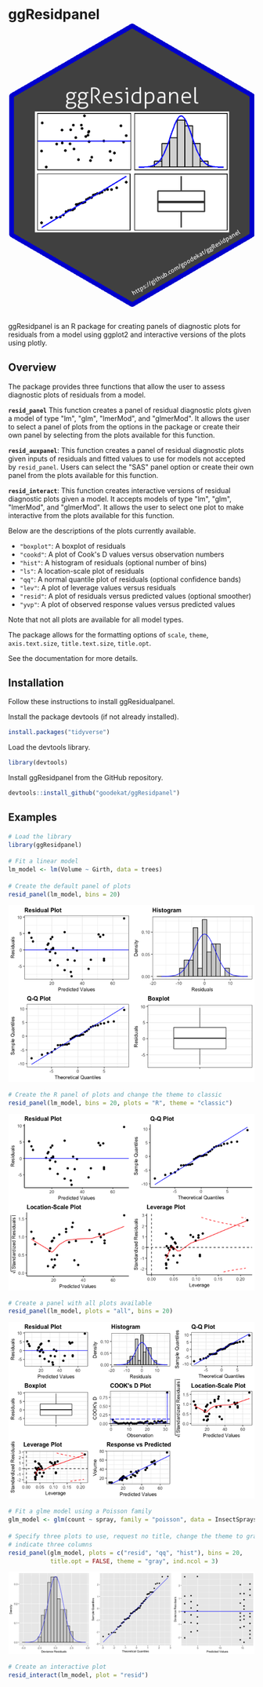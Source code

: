 
ggResidpanel ![](./images/gg_resid_sticker4.png)
================================================

ggResidpanel is an R package for creating panels of diagnostic plots for residuals from a model using ggplot2 and interactive versions of the plots using plotly.

Overview
--------

The package provides three functions that allow the user to assess diagnostic plots of residuals from a model.

**`resid_panel`** This function creates a panel of residual diagnostic plots given a model of type "lm", "glm", "lmerMod", and "glmerMod". It allows the user to select a panel of plots from the options in the package or create their own panel by selecting from the plots available for this function.

**`resid_auxpanel`**: This function creates a panel of residual diagnostic plots given inputs of residuals and fitted values to use for models not accepted by `resid_panel`. Users can select the "SAS" panel option or create their own panel from the plots available for this function.

**`resid_interact`**: This function creates interactive versions of residual diagnostic plots given a model. It accepts models of type "lm", "glm", "lmerMod", and "glmerMod". It allows the user to select one plot to make interactive from the plots available for this function.

Below are the descriptions of the plots currently available.

-   `"boxplot"`: A boxplot of residuals
-   `"cookd"`: A plot of Cook's D values versus observation numbers
-   `"hist"`: A histogram of residuals (optional number of bins)
-   `"ls"`: A location-scale plot of residuals
-   `"qq"`: A normal quantile plot of residuals (optional confidence bands)
-   `"lev"`: A plot of leverage values versus residuals
-   `"resid"`: A plot of residuals versus predicted values (optional smoother)
-   `"yvp"`: A plot of observed response values versus predicted values

Note that not all plots are available for all model types.

The package allows for the formatting options of `scale`, `theme`, `axis.text.size`, `title.text.size`, `title.opt`.

See the documentation for more details.

Installation
------------

Follow these instructions to install ggResidualpanel.

Install the package devtools (if not already installed).

``` r
install.packages("tidyverse")
```

Load the devtools library.

``` r
library(devtools)
```

Install ggResidpanel from the GitHub repository.

``` r
devtools::install_github("goodekat/ggResidpanel")
```

Examples
--------

``` r
# Load the library
library(ggResidpanel)

# Fit a linear model
lm_model <- lm(Volume ~ Girth, data = trees)

# Create the default panel of plots
resid_panel(lm_model, bins = 20)
```

![](README_files/figure-markdown_github-ascii_identifiers/unnamed-chunk-4-1.png)

``` r
# Create the R panel of plots and change the theme to classic
resid_panel(lm_model, bins = 20, plots = "R", theme = "classic")
```

![](README_files/figure-markdown_github-ascii_identifiers/unnamed-chunk-4-2.png)

``` r
# Create a panel with all plots available
resid_panel(lm_model, plots = "all", bins = 20)
```

![](README_files/figure-markdown_github-ascii_identifiers/unnamed-chunk-4-3.png)

``` r
# Fit a glme model using a Poisson family
glm_model <- glm(count ~ spray, family = "poisson", data = InsectSprays)

# Specify three plots to use, request no title, change the theme to gray, and 
# indicate three columns
resid_panel(glm_model, plots = c("resid", "qq", "hist"), bins = 20, 
            title.opt = FALSE, theme = "gray", ind.ncol = 3)
```

![](README_files/figure-markdown_github-ascii_identifiers/unnamed-chunk-5-1.png)

``` r
# Create an interactive plot
resid_interact(lm_model, plot = "resid")
```

<!--html_preserve-->

<script type="application/json" data-for="23e07beb0d45">{"x":{"data":[{"x":[5.10314918502479,6.62290611187783,7.6360773964466,16.248033315281,17.2612045998497,17.7677902421341,18.7809615267029,18.7809615267029,19.2875471689873,19.7941328112716,20.300718453556,20.8073040958404,20.8073040958404,22.3270610226935,23.8468179495466,28.406088730106,28.406088730106,30.4324312992436,32.4587738683811,32.9653595106654,33.9785307952342,34.9917020798029,36.5114590066561,44.1102436409217,45.6300005677749,50.6958569906186,51.7090282751874,53.7353708443249,54.2419564866093,54.2419564866093,67.4131831860031],"y":[5.19685081497521,3.67709388812218,2.5639226035534,0.151966684719002,1.53879540015025,1.93220975786587,-3.18096152670288,-0.580961526702881,3.31245283101275,0.105867188728367,3.89928154644399,0.19269590415961,0.592695904159609,-1.02706102269351,-4.74681794954665,-6.20608873010604,5.39391126989396,-3.03243129924355,-6.75877386838105,-8.06535951066543,0.521469204765816,-3.29170207980293,-0.21145900665607,-5.81024364092172,-3.03000056777485,4.70414300938138,3.99097172481263,4.56462915567513,-2.74195648660925,-3.24195648660925,9.58681681399695],"text":["Prediction:  5.103149<br />Residual:  5.1968508<br />Data: <br /> Volume: 10.3 <br /> Girth: 8.3 <br /> Obs: 1","Prediction:  6.622906<br />Residual:  3.6770939<br />Data: <br /> Volume: 10.3 <br /> Girth: 8.6 <br /> Obs: 2","Prediction:  7.636077<br />Residual:  2.5639226<br />Data: <br /> Volume: 10.2 <br /> Girth: 8.8 <br /> Obs: 3","Prediction: 16.248033<br />Residual:  0.1519667<br />Data: <br /> Volume: 16.4 <br /> Girth: 10.5 <br /> Obs: 4","Prediction: 17.261205<br />Residual:  1.5387954<br />Data: <br /> Volume: 18.8 <br /> Girth: 10.7 <br /> Obs: 5","Prediction: 17.767790<br />Residual:  1.9322098<br />Data: <br /> Volume: 19.7 <br /> Girth: 10.8 <br /> Obs: 6","Prediction: 18.780962<br />Residual: -3.1809615<br />Data: <br /> Volume: 15.6 <br /> Girth: 11 <br /> Obs: 7","Prediction: 18.780962<br />Residual: -0.5809615<br />Data: <br /> Volume: 18.2 <br /> Girth: 11 <br /> Obs: 8","Prediction: 19.287547<br />Residual:  3.3124528<br />Data: <br /> Volume: 22.6 <br /> Girth: 11.1 <br /> Obs: 9","Prediction: 19.794133<br />Residual:  0.1058672<br />Data: <br /> Volume: 19.9 <br /> Girth: 11.2 <br /> Obs: 10","Prediction: 20.300718<br />Residual:  3.8992815<br />Data: <br /> Volume: 24.2 <br /> Girth: 11.3 <br /> Obs: 11","Prediction: 20.807304<br />Residual:  0.1926959<br />Data: <br /> Volume: 21 <br /> Girth: 11.4 <br /> Obs: 12","Prediction: 20.807304<br />Residual:  0.5926959<br />Data: <br /> Volume: 21.4 <br /> Girth: 11.4 <br /> Obs: 13","Prediction: 22.327061<br />Residual: -1.0270610<br />Data: <br /> Volume: 21.3 <br /> Girth: 11.7 <br /> Obs: 14","Prediction: 23.846818<br />Residual: -4.7468179<br />Data: <br /> Volume: 19.1 <br /> Girth: 12 <br /> Obs: 15","Prediction: 28.406089<br />Residual: -6.2060887<br />Data: <br /> Volume: 22.2 <br /> Girth: 12.9 <br /> Obs: 16","Prediction: 28.406089<br />Residual:  5.3939113<br />Data: <br /> Volume: 33.8 <br /> Girth: 12.9 <br /> Obs: 17","Prediction: 30.432431<br />Residual: -3.0324313<br />Data: <br /> Volume: 27.4 <br /> Girth: 13.3 <br /> Obs: 18","Prediction: 32.458774<br />Residual: -6.7587739<br />Data: <br /> Volume: 25.7 <br /> Girth: 13.7 <br /> Obs: 19","Prediction: 32.965360<br />Residual: -8.0653595<br />Data: <br /> Volume: 24.9 <br /> Girth: 13.8 <br /> Obs: 20","Prediction: 33.978531<br />Residual:  0.5214692<br />Data: <br /> Volume: 34.5 <br /> Girth: 14 <br /> Obs: 21","Prediction: 34.991702<br />Residual: -3.2917021<br />Data: <br /> Volume: 31.7 <br /> Girth: 14.2 <br /> Obs: 22","Prediction: 36.511459<br />Residual: -0.2114590<br />Data: <br /> Volume: 36.3 <br /> Girth: 14.5 <br /> Obs: 23","Prediction: 44.110244<br />Residual: -5.8102436<br />Data: <br /> Volume: 38.3 <br /> Girth: 16 <br /> Obs: 24","Prediction: 45.630001<br />Residual: -3.0300006<br />Data: <br /> Volume: 42.6 <br /> Girth: 16.3 <br /> Obs: 25","Prediction: 50.695857<br />Residual:  4.7041430<br />Data: <br /> Volume: 55.4 <br /> Girth: 17.3 <br /> Obs: 26","Prediction: 51.709028<br />Residual:  3.9909717<br />Data: <br /> Volume: 55.7 <br /> Girth: 17.5 <br /> Obs: 27","Prediction: 53.735371<br />Residual:  4.5646292<br />Data: <br /> Volume: 58.3 <br /> Girth: 17.9 <br /> Obs: 28","Prediction: 54.241956<br />Residual: -2.7419565<br />Data: <br /> Volume: 51.5 <br /> Girth: 18 <br /> Obs: 29","Prediction: 54.241956<br />Residual: -3.2419565<br />Data: <br /> Volume: 51 <br /> Girth: 18 <br /> Obs: 30","Prediction: 67.413183<br />Residual:  9.5868168<br />Data: <br /> Volume: 77 <br /> Girth: 20.6 <br /> Obs: 31"],"type":"scatter","mode":"markers","marker":{"autocolorscale":false,"color":"rgba(0,0,0,1)","opacity":1,"size":5.66929133858268,"symbol":"circle","line":{"width":1.88976377952756,"color":"rgba(0,0,0,1)"}},"hoveron":"points","showlegend":false,"xaxis":"x","yaxis":"y","hoverinfo":"text","frame":null},{"x":[1.98764748497588,70.528684886052],"y":[0,0],"text":"intercept: 0<br />slope: 0","type":"scatter","mode":"lines","line":{"width":1.88976377952756,"color":"rgba(0,0,255,1)","dash":"solid"},"hoveron":"points","showlegend":false,"xaxis":"x","yaxis":"y","hoverinfo":"text","frame":null}],"layout":{"margin":{"t":42.1685346616853,"r":7.30593607305936,"b":38.854296388543,"l":35.9319219593192},"plot_bgcolor":"rgba(255,255,255,1)","paper_bgcolor":"rgba(255,255,255,1)","font":{"color":"rgba(0,0,0,1)","family":"","size":14.6118721461187},"title":"<b> Residual Plot <\/b>","titlefont":{"color":"rgba(0,0,0,1)","family":"","size":15.9402241594022},"xaxis":{"domain":[0,1],"type":"linear","autorange":false,"tickmode":"array","range":[1.98764748497588,70.528684886052],"ticktext":["20","40","60"],"tickvals":[20,40,60],"ticks":"outside","tickcolor":"rgba(51,51,51,1)","ticklen":3.65296803652968,"tickwidth":0.66417600664176,"showticklabels":true,"tickfont":{"color":"rgba(77,77,77,1)","family":"","size":11.689497716895},"tickangle":-0,"showline":false,"linecolor":null,"linewidth":0,"showgrid":true,"gridcolor":"rgba(235,235,235,1)","gridwidth":0.66417600664176,"zeroline":false,"anchor":"y","title":"Predicted Values","titlefont":{"color":"rgba(0,0,0,1)","family":"","size":13.2835201328352},"hoverformat":".2f"},"yaxis":{"domain":[0,1],"type":"linear","autorange":false,"tickmode":"array","range":[-8.94796832689855,10.4694256302301],"ticktext":["-5","0","5","10"],"tickvals":[-5,0,5,10],"ticks":"outside","tickcolor":"rgba(51,51,51,1)","ticklen":3.65296803652968,"tickwidth":0.66417600664176,"showticklabels":true,"tickfont":{"color":"rgba(77,77,77,1)","family":"","size":11.689497716895},"tickangle":-0,"showline":false,"linecolor":null,"linewidth":0,"showgrid":true,"gridcolor":"rgba(235,235,235,1)","gridwidth":0.66417600664176,"zeroline":false,"anchor":"x","title":"Residuals","titlefont":{"color":"rgba(0,0,0,1)","family":"","size":13.2835201328352},"hoverformat":".2f"},"shapes":[{"type":"rect","fillcolor":"transparent","line":{"color":"rgba(51,51,51,1)","width":0.66417600664176,"linetype":"solid"},"yref":"paper","xref":"paper","x0":0,"x1":1,"y0":0,"y1":1}],"showlegend":false,"legend":{"bgcolor":"rgba(255,255,255,1)","bordercolor":"transparent","borderwidth":1.88976377952756,"font":{"color":"rgba(0,0,0,1)","family":"","size":11.689497716895}},"hovermode":"closest"},"source":"A","attrs":{"23e033d815d7":{"x":{},"y":{},"label":{},"type":"ggplotly"},"23e02f81f0d8":{"intercept":{},"slope":{}}},"cur_data":"23e033d815d7","visdat":{"23e033d815d7":["function (y) ","x"],"23e02f81f0d8":["function (y) ","x"]},"config":{"modeBarButtonsToAdd":[{"name":"Collaborate","icon":{"width":1000,"ascent":500,"descent":-50,"path":"M487 375c7-10 9-23 5-36l-79-259c-3-12-11-23-22-31-11-8-22-12-35-12l-263 0c-15 0-29 5-43 15-13 10-23 23-28 37-5 13-5 25-1 37 0 0 0 3 1 7 1 5 1 8 1 11 0 2 0 4-1 6 0 3-1 5-1 6 1 2 2 4 3 6 1 2 2 4 4 6 2 3 4 5 5 7 5 7 9 16 13 26 4 10 7 19 9 26 0 2 0 5 0 9-1 4-1 6 0 8 0 2 2 5 4 8 3 3 5 5 5 7 4 6 8 15 12 26 4 11 7 19 7 26 1 1 0 4 0 9-1 4-1 7 0 8 1 2 3 5 6 8 4 4 6 6 6 7 4 5 8 13 13 24 4 11 7 20 7 28 1 1 0 4 0 7-1 3-1 6-1 7 0 2 1 4 3 6 1 1 3 4 5 6 2 3 3 5 5 6 1 2 3 5 4 9 2 3 3 7 5 10 1 3 2 6 4 10 2 4 4 7 6 9 2 3 4 5 7 7 3 2 7 3 11 3 3 0 8 0 13-1l0-1c7 2 12 2 14 2l218 0c14 0 25-5 32-16 8-10 10-23 6-37l-79-259c-7-22-13-37-20-43-7-7-19-10-37-10l-248 0c-5 0-9-2-11-5-2-3-2-7 0-12 4-13 18-20 41-20l264 0c5 0 10 2 16 5 5 3 8 6 10 11l85 282c2 5 2 10 2 17 7-3 13-7 17-13z m-304 0c-1-3-1-5 0-7 1-1 3-2 6-2l174 0c2 0 4 1 7 2 2 2 4 4 5 7l6 18c0 3 0 5-1 7-1 1-3 2-6 2l-173 0c-3 0-5-1-8-2-2-2-4-4-4-7z m-24-73c-1-3-1-5 0-7 2-2 3-2 6-2l174 0c2 0 5 0 7 2 3 2 4 4 5 7l6 18c1 2 0 5-1 6-1 2-3 3-5 3l-174 0c-3 0-5-1-7-3-3-1-4-4-5-6z"},"click":"function(gd) { \n        // is this being viewed in RStudio?\n        if (location.search == '?viewer_pane=1') {\n          alert('To learn about plotly for collaboration, visit:\\n https://cpsievert.github.io/plotly_book/plot-ly-for-collaboration.html');\n        } else {\n          window.open('https://cpsievert.github.io/plotly_book/plot-ly-for-collaboration.html', '_blank');\n        }\n      }"}],"cloud":false},"highlight":{"on":"plotly_click","persistent":false,"dynamic":false,"selectize":false,"opacityDim":0.2,"selected":{"opacity":1}},"base_url":"https://plot.ly"},"evals":["config.modeBarButtonsToAdd.0.click"],"jsHooks":{"render":[{"code":"function(el, x) { var ctConfig = crosstalk.var('plotlyCrosstalkOpts').set({\"on\":\"plotly_click\",\"persistent\":false,\"dynamic\":false,\"selectize\":false,\"opacityDim\":0.2,\"selected\":{\"opacity\":1}}); }","data":null}]}}</script>
<!--/html_preserve-->
